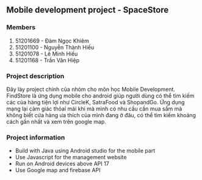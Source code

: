 ## Mobile development project - SpaceStore

### Members
1.  51201669 - Đàm Ngọc Khiêm
2.  51201100 - Nguyễn Thành Hiếu
3.  51201078 - Lê Minh Hiếu
4.  51201168 - Trần Văn Hiệp

### Project description

Đây lày project chính của nhóm cho môn học Mobile Development. FindStore là ứng dụng mobile cho android giúp người dùng có thể tìm kiếm các của hàng tiện lợi như CircleK, SatraFood và ShopandGo. Ứng dụng mạng lại cảm giác thỏaỉ mái khi mà mình có nhu cầu cần mua sắm mà không biết cửa hàng ưa thích của mình đang ở đâu, có thể tìm kiếm khoảng cách gần nhất và xem trên google map.

### Project information

* Build with Java using Android studio for the mobile part
* Use Javascript for the management website
* Run on Android devices above API 17
* Use Google map and firebase API
